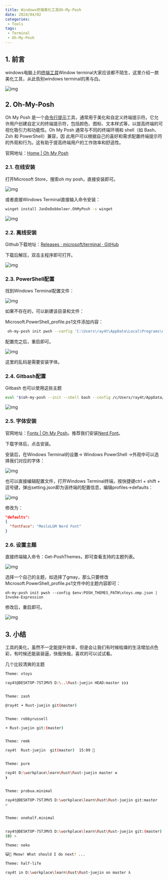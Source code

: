 ```yaml
---
title: Windows终端美化工具Oh-My-Posh
date: 2024/04/02
categories:
 - Tools
tags:
 - Terminal
 - Oh-My-Posh
---
```


## 1. 前言

windows电脑上的[终端工具](https://so.csdn.net/so/search?q=终端工具&spm=1001.2101.3001.7020)Window terminal大家应该都不陌生，这里介绍一款美化工具，从此告别windows terminal的黑与白。

![img](https://fastly.jsdelivr.net/gh/JaikenWong/Drawing-Bed@main/images/17125607653791712560765236.png)

## 2. Oh-My-Posh

Oh My Posh 是一个[命令行提示](https://so.csdn.net/so/search?q=命令行提示&spm=1001.2101.3001.7020)工具，通常用于美化和自定义终端提示符。它允许用户创建自定义的终端提示符，包括颜色、图标、文本样式等，以提高终端的可视化吸引力和功能性。Oh My Posh 通常与不同的终端环境和 shell（如 Bash、Zsh 和 PowerShell）兼容，因	此用户可以根据自己的喜好和需求配置终端提示符的外观和行为。这有助于提高终端用户的工作效率和舒适性。

官网地址：[Home | Oh My Posh](https://ohmyposh.dev/)

### 2.1. 在线安装

打开Microsoft Store，搜索oh my posh，直接安装即可。

![img](https://fastly.jsdelivr.net/gh/JaikenWong/Drawing-Bed@main/images/17125608723721712560872064.png)

或者直接Windows Terminal直接输入命令安装：

```bash
winget install JanDeDobbeleer.OhMyPosh -s winget
```

![img](https://fastly.jsdelivr.net/gh/JaikenWong/Drawing-Bed@main/images/17125610793691712561078540.png)

### 2.2. 离线安装

Github下载地址：[Releases · microsoft/terminal · GitHub](https://github.com/microsoft/terminal/releases)

下载后解压，双击主程序即可打开。

![img](https://cdn.nlark.com/yuque/0/2024/png/34556458/1712024107257-f7bbd3b5-4858-4ca9-a5e4-daf767129a8e.png)

### 2.3. PowerShell配置

找到Windows Terminal配置文件：

![img](https://fastly.jsdelivr.net/gh/JaikenWong/Drawing-Bed@main/images/17125611363661712561135804.png)

如果不存在的，可以新建该目录和文件：

Microsoft.PowerShell_profile.ps1文件添加内容：

```bash
 oh-my-posh init pwsh --config 'C:\Users\ray4t\AppData\Local\Programs\oh-my-posh\themes\remk.omp.json' | Invoke-Expression
```

配置完之后，重启即可。

![img](https://fastly.jsdelivr.net/gh/JaikenWong/Drawing-Bed@main/images/17125612043651712561203663.png)

这里的乱码是需要安装字体。

### 2.4. Gitbash配置

Gitbash 也可以使用这些主题

```bash
eval "$(oh-my-posh --init --shell bash --config /c/Users/ray4t/AppData/Local/Programs/oh-my-posh/themes/onehalf.minimal.omp.json)"
```

![img](https://fastly.jsdelivr.net/gh/JaikenWong/Drawing-Bed@main/images/17125618113531712561810627.png)

### 2.5. 字体安装

官网地址：[Fonts | Oh My Posh](https://ohmyposh.dev/docs/installation/fonts)。推荐我们安装[Nerd Font](https://www.nerdfonts.com/)。

下载字体后，点击安装。

安装后，在Windows Terminal的设置-> Windows PowerShell ->外观中可以选择我们对应的字体：

![img](https://cdn.nlark.com/yuque/0/2024/png/34556458/1712024107689-8626bcdc-474e-4b7e-905a-677fdf8b660e.png)

也可以直接编辑配置文件，打开Windows Terminal终端，按快捷键ctrl + shift + 逗号键，弹出setting.json即为该终端的配置信息，编辑profiles->defaults：

![img](https://fastly.jsdelivr.net/gh/JaikenWong/Drawing-Bed@main/images/17125613443621712561343392.png)

修改为：

```json
"defaults":
{
  "fontFace": "MesloLGM Nerd Font"
}
```

### 2.6. 设置主题

直接终端输入命令：Get-PoshThemes，即可查看支持的主题列表。

![img](https://fastly.jsdelivr.net/gh/JaikenWong/Drawing-Bed@main/images/17125614053621712561405074.png)

选择一个自己的主题，如选择了gmay，那么只要修改Microsoft.PowerShell_profile.ps1文件中的主题内容即可：

```plain
oh-my-posh init pwsh --config $env:POSH_THEMES_PATH\xtoys.omp.json | Invoke-Expression
```

修改后，重启即可。

![img](https://fastly.jsdelivr.net/gh/JaikenWong/Drawing-Bed@main/images/17125615323591712561531509.png)

## 3. 小结

工具的美化，虽然不一定能提升效率，但是会让我们有时候枯燥的生活增加点色彩，有时候还能装装逼，快哉快哉，喜欢的可以试试看。

几个比较清爽的主题

```bash
Theme: xtoys

ray4t@DESKTOP-7STJMV5 D:\..\Rust-juejin HEAD:master ❯❯❯ 


Theme: zash

@ray4t ➜ Rust-juejin git(master) 


Theme: robbyrussell

➜ Rust-juejin git:(master) 


Theme: remk

ray4t  Rust-juejin  git(master)  15:09  


Theme: pure

ray4t D:\workplace\learn\Rust\Rust-juejin master ≡ 
❯


Theme: probua.minimal

ray4t@DESKTOP-7STJMV5 D:\workplace\learn\Rust\Rust-juejin git:master
>


Theme: onehalf.minimal


ray4t@DESKTOP-7STJMV5 D:\workplace\learn\Rust\Rust-juejin git:(master)
(0) >

Theme: neko

😺💬 Meow! What should I do next? ...                                               🏡 Rust-juejin git:(master)⌚ 15:09 😀💬 ~

Theme: half-life

ray4t in D:\workplace\learn\Rust\Rust-juejin on master λ 
```
